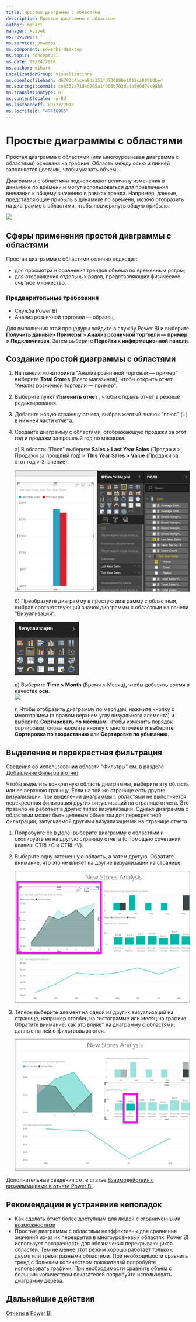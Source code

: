 ```yaml
---
title: Простые диаграммы с областями
description: Простые диаграммы с областями
author: mihart
manager: kvivek
ms.reviewer: ''
ms.service: powerbi
ms.component: powerbi-desktop
ms.topic: conceptual
ms.date: 09/24/2018
ms.author: mihart
LocalizationGroup: Visualizations
ms.openlocfilehash: d6793c41cea8da251fd700800e1f11ca88bb0be4
ms.sourcegitcommit: ce8332a71d4d205a1f005b703da4a390d79c98b6
ms.translationtype: HT
ms.contentlocale: ru-RU
ms.lasthandoff: 09/27/2018
ms.locfileid: "47416965"
---
```

# <a name="basic-area-chart"></a>Простые диаграммы с областями
Простая диаграмма с областями (или многоуровневая диаграмма с областями) основана на графике. Область между осью и линией заполняется цветами, чтобы указать объем. 

Диаграммы с областями подчеркивают величину изменения в динамике по времени и могут использоваться для привлечения внимания к общему значению в рамках тренда. Например, данные, представляющие прибыль в динамике по времени, можно отобразить на диаграмме с областями, чтобы подчеркнуть общую прибыль.

![](media/power-bi-visualization-basic-area-chart/powerbi-area-chartnew.png)

## <a name="when-to-use-a-basic-area-chart"></a>Сферы применения простой диаграммы с областями
Простая диаграмма с областями отлично подходит:

* для просмотра и сравнения трендов объема по временным рядам; 
* для отображения отдельных рядов, представляющих физическое счетное множество.

### <a name="prerequisites"></a>Предварительные требования
 - Служба Power BI
 - Анализ розничной торговли — образец

Для выполнения этой процедуры войдите в службу Power BI и выберите **Получить данные\> Примеры \> Анализ розничной торговли — пример > Подключиться**. Затем выберите **Перейти к информационной панели**. 

## <a name="create-a-basic-area-chart"></a>Создание простой диаграммы с областями
 

1. На панели мониторинга "Анализ розничной торговли — пример" выберите **Total Stores** (Всего магазинов), чтобы открыть отчет "Анализ розничной торговли — пример".
2. Выберите пункт **Изменить отчет** , чтобы открыть отчет в режиме редактирования.
3. Добавьте новую страницу отчета, выбрав желтый значок "плюс" (+) в нижней части отчета.
4. Создайте диаграмму с областями, отображающую продажи за этот год и продажи за прошлый год по месяцам.
   
   а) В области "Поля" выберите **Sales \> Last Year Sales** (Продажи > Продажи за прошлый год) и **This Year Sales > Value** (Продажи за этот год > Значение).

   ![](media/power-bi-visualization-basic-area-chart/power-bi-bar-chart.png)

   б)  Преобразуйте диаграмму в простую диаграмму с областями, выбрав соответствующий значок диаграммы с областями на панели "Визуализации".

   ![](media/power-bi-visualization-basic-area-chart/convertchart.png)
   
   в)  Выберите **Time \> Month** (Время > Месяц), чтобы добавить время в качестве **оси**.   
   ![](media/power-bi-visualization-basic-area-chart/powerbi-area-chartnew.png)
   
   г.  Чтобы отобразить диаграмму по месяцам, нажмите кнопку с многоточием (в правом верхнем углу визуального элемента) и выберите **Сортировать по месяцам**. Чтобы изменить порядок сортировки, снова нажмите кнопку с многоточием и выберите **Сортировка по возрастанию** или **Сортировка по убыванию**.

## <a name="highlighting-and-cross-filtering"></a>Выделение и перекрестная фильтрация
Сведения об использовании области "Фильтры" см. в разделе [Добавление фильтра в отчет](../power-bi-report-add-filter.md).

Чтобы выделить конкретную область диаграммы, выберите эту область или ее верхнюю границу.  Если на той же странице есть другие визуализации, при выделении диаграммы с областями не выполняется перекрестная фильтрация других визуализаций на странице отчета. Это правило не работает в других типах визуализаций. Однако диаграмма с областями может быть целевым объектом для перекрестной фильтрации, запускаемой другими визуализациями на странице отчета. 

1. Попробуйте ее в деле: выберите диаграмму с областями и скопируйте ее на другую страницу отчета (с помощью сочетаний клавиш CTRL+C и CTRL+V).
2. Выберите одну затененную область, а затем другую. Обратите внимание, что это не влияет на другие визуализации на странице.

    ![Продажи за текущий год, выбранные на диаграмме с областями](media/power-bi-visualization-basic-area-chart/power-bi-select-area.png)

3. Теперь выберите элемент на одной из других визуализаций на странице, например столбец на гистограмме или месяц на графике. Обратите внимание, как это влияет на диаграмму с областями: данные на ней отфильтровываются.  

    ![Выбран столбец Ft Oglethorpe](media/power-bi-visualization-basic-area-chart/power-bi-filter.png) 

Дополнительные сведения см. в статье [Взаимодействия с визуализациями в отчете Power BI](../service-reports-visual-interactions.md).


## <a name="considerations-and-troubleshooting"></a>Рекомендации и устранение неполадок   
* [Как сделать отчет более доступным для людей с ограниченными возможностями](../desktop-accessibility.md)
* Простые диаграммы с областями неэффективны для сравнения значений из-за их перекрытия в многоуровневых областях. Power BI использует прозрачность для обозначения перекрывающихся областей. Тем не менее этот режим хорошо работает только с двумя или тремя разными областями. При необходимости сравнить тренд с большим количеством показателей попробуйте использовать графики. При необходимости сравнить объем с большим количеством показателей попробуйте использовать диаграмму дерева.

## <a name="next-step"></a>Дальнейшие действия
[Отчеты в Power BI](power-bi-visualization-card.md)  

